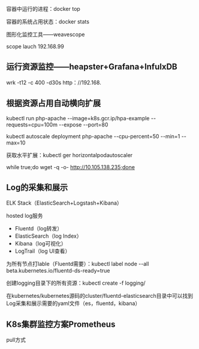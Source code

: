 容器中运行的进程：docker top <container id>

容器的系统占用状态：docker stats

图形化监控工具——weavescope

scope lauch 192.168.99



## 运行资源监控——heapster+Grafana+InfulxDB

wrk -t12 -c 400 -d30s http：//192.168.



## 根据资源占用自动横向扩展

kubectl run php-apache --image=k8s.gcr.ip/hpa-example --requests=cpu=100m --expose --port=80

kubectl autoscale deployment php-apache --cpu-percent=50 --min=1 --max=10

获取水平扩展：kubectl ger horizontalpodautoscaler

while true;do wget -q -o- http://10.105.138.235;done



## Log的采集和展示

ELK Stack（ElasticSearch+Logstash+Kibana）

hosted log服务

* Fluentd（log转发）
* ElasticSearch（log Index）
* Kibana（log可视化）
* LogTrail（log UI查看）

为所有节点打lable（Fluentd需要）：kubectl label node --all beta.kubernetes.io/fluentd-ds-ready=true

创建logging目录下的所有资源：kubectl create -f logging/

在kubernetes/kubernetes源码的cluster/fluentd-elasticsearch目录中可以找到Log采集和展示需要的yaml文件（es，fluentd，kibana）



## K8s集群监控方案Prometheus

pull方式









